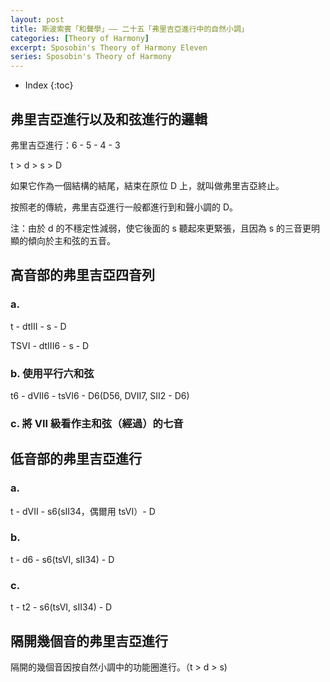 ```yaml
---
layout: post
title: 斯波索賓「和聲學」—— 二十五「弗里吉亞進行中的自然小調」
categories: [Theory of Harmony]
excerpt: Sposobin's Theory of Harmony Eleven
series: Sposobin's Theory of Harmony
---
```

* Index
{:toc}

## 弗里吉亞進行以及和弦進行的邏輯

弗里吉亞進行：6 - 5 - 4 - 3

t \> d \> s \> D

如果它作為一個結構的結尾，結束在原位 D 上，就叫做弗里吉亞終止。

按照老的傳統，弗里吉亞進行一般都進行到和聲小調的 D。

注：由於 d 的不穩定性減弱，使它後面的 s 聽起來更緊張，且因為 s 的三音更明顯的傾向於主和弦的五音。

## 高音部的弗里吉亞四音列

### a.

t - dtIII - s - D

TSVI - dtIII6 - s - D

### b. 使用平行六和弦

t6 - dVII6 - tsVI6 - D6(D56, DVII7, SII2 - D6)

###  c. 將 VII 級看作主和弦（經過）的七音

## 低音部的弗里吉亞進行

### a.

t - dVII - s6(sII34，偶爾用 tsVI）- D

### b.

t - d6 - s6(tsVI, sII34) - D

### c.

t - t2 - s6(tsVI, sII34) - D

## 隔開幾個音的弗里吉亞進行

隔開的幾個音因按自然小調中的功能圈進行。（t \> d \> s)